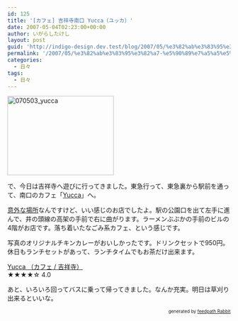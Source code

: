 ```yaml
---
id: 125
title: '[カフェ] 吉祥寺南口 Yucca（ユッカ）'
date: 2007-05-04T02:23:00+00:00
author: いがらしたけし
layout: post
guid: 'http://indigo-design.dev.test/blog/2007/05/%e3%82%ab%e3%83%95%e3%82%a7-%e5%90%89%e7%a5%a5%e5%af%ba%e5%8d%97%e5%8f%a3-yucca%ef%bc%88%e3%83%a6%e3%83%83%e3%82%ab%ef%bc%89/'
permalink: '/2007/05/%e3%82%ab%e3%83%95%e3%82%a7-%e5%90%89%e7%a5%a5%e5%af%ba%e5%8d%97%e5%8f%a3-yucca%ef%bc%88%e3%83%a6%e3%83%83%e3%82%ab%ef%bc%89/'
categories:
  - 日々
tags:
  - 日々
---
```

<a href="http://photozou.jp/photo/show/120767/3132712"><img src="http://art8.photozou.jp/pub/767/120767/photo/3132712.jpg" alt="070503_yucca" height="179" width="240"></a><br />
<p>で、今日は吉祥寺へ遊びに行ってきました。東急行って、東急裏から駅前を通って、南口のカフェ「<a href="http://www.cafeyucca.com/">Yucca</a>」へ。</p>
<p><a href="http://r.tabelog.com/tokyo/rstdtlmobile/13029776/">意外な場所</a>なんですけど、いい感じのお店でしたよ。駅の公園口を出て左手に進んで、井の頭線の高架の手前で右に曲がります。ラーメンぶぶかの手前のビルの4階がお店です。落ち着いたなごみ系カフェ、という感じです。</p>
<p>写真のオリジナルチキンカレーがおいしかったです。ドリンクセットで950円。休日もランチセットがあって、ランチタイムでもお茶だけ出来ます。</p>
<div class="tabelog"><a href="http://r.tabelog.com/tokyo/rstdtl/13029776/" rel="tabelog-13029776-4.0">Yucca （カフェ / 吉祥寺）</a><br /><span>★★★★</span><span>☆</span> 4.0</div>
<p>あと、いろいろ回ってバスに乗って帰ってきました。なんか充実。明日は草刈り出来るといいな。</p>
<div style="text-align: right;font-size: 10px">
&nbsp;&nbsp;<span>generated by <a href="http://feedpath.jp" title="feedpath Rabbit" target="_blank">feedpath Rabbit</a></span>
</div>